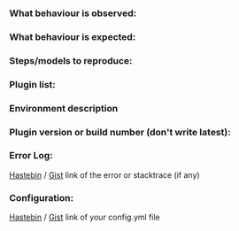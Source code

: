 [//]: # (Lines in this format are considered as comments and will not be displayed.)
[//]: #
[//]: # (Before reporting an issue make sure you are running the latest build of the plugin and checked for duplicate issues!)

### What behaviour is observed:
[//]: # (What happened?)

### What behaviour is expected:
[//]: # (What did you expect?)

### Steps/models to reproduce:
[//]: # (The actions that cause the issue)

### Plugin list:
[//]: # (This can be found by running `/pl`)

### Environment description
[//]: # (Standalone server/Bungeecord network, SQLite/MySQL, ...)

### Plugin version or build number (don't write latest):
[//]: # (This can be found by running `/version plugin-name`.)

### Error Log:
[Hastebin](https://hastebin.com/) / [Gist](https://gist.github.com/) link of the error or stacktrace (if any)

### Configuration:
[//]: # (remember to delete any sensitive data)
[Hastebin](https://hastebin.com/) / [Gist](https://gist.github.com/) link of your config.yml file 
